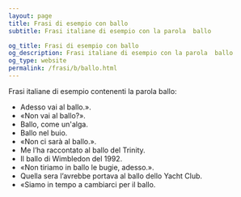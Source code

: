 ```yaml
---
layout: page
title: Frasi di esempio con ballo 
subtitle: Frasi italiane di esempio con la parola  ballo

og_title: Frasi di esempio con ballo 
og_description: Frasi italiane di esempio con la parola  ballo
og_type: website
permalink: /frasi/b/ballo.html
---
```


Frasi italiane di esempio contenenti la parola ballo:


- Adesso vai al ballo.».
- «Non vai al ballo?».
- Ballo, come un'alga.
- Ballo nel buio.
- «Non ci sarà al ballo.».
- Me l’ha raccontato al ballo del Trinity.
- Il ballo di Wimbledon del 1992.
- «Non tiriamo in ballo le bugie, adesso.».
- Quella sera l’avrebbe portava al ballo dello Yacht Club.
- «Siamo in tempo a cambiarci per il ballo.
